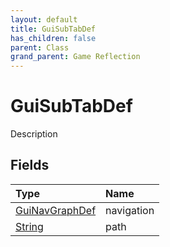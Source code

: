 ```yaml
---
layout: default
title: GuiSubTabDef
has_children: false
parent: Class
grand_parent: Game Reflection
---
```

# GuiSubTabDef
Description 

## Fields

| Type | Name |
|:-------------|:--------------|
| [GuiNavGraphDef](/docs/game-reflection/classes/gui_nav_graph_def) | navigation |
| [String](/docs/game-reflection/components/string) | path |

